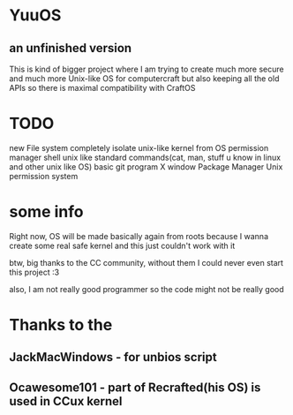 # YuuOS
## an unfinished version
This is kind of bigger project where I am trying to create much more secure and much more Unix-like OS for computercraft
but also keeping all the old APIs so there is maximal compatibility with CraftOS

# TODO
new File system
completely isolate unix-like kernel from OS
permission manager
shell
unix like standard commands(cat, man, stuff u know in linux and other unix like OS)
basic git program
X window
Package Manager
Unix permission system

# some info
Right now, OS will be made basically again from roots because I wanna create some real safe kernel and this just couldn't work with it 

btw, big thanks to the CC community, without them I could never even start this project
:3

also, I am not really good programmer so the code might not be really good

# Thanks to the
## JackMacWindows - for unbios script
## Ocawesome101 - part of Recrafted(his OS) is used in CCux kernel